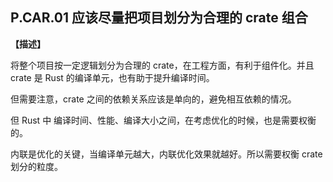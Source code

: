 ## P.CAR.01   应该尽量把项目划分为合理的 crate 组合

**【描述】**

将整个项目按一定逻辑划分为合理的 crate，在工程方面，有利于组件化。并且 crate 是 Rust 的编译单元，也有助于提升编译时间。

但需要注意，crate 之间的依赖关系应该是单向的，避免相互依赖的情况。

但 Rust 中 编译时间、性能、编译大小之间，在考虑优化的时候，也是需要权衡的。 

内联是优化的关键，当编译单元越大，内联优化效果就越好。所以需要权衡 crate 划分的粒度。
